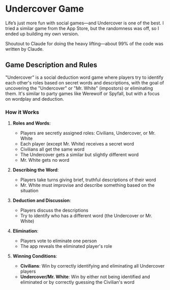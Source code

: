 # Undercover Game

Life’s just more fun with social games—and Undercover is one of the best. I tried a similar game from the App Store, but the randomness was off, so I ended up building my own version.

Shoutout to Claude for doing the heavy lifting—about 99% of the code was written by Claude.

## Game Description and Rules

"Undercover" is a social deduction word game where players try to identify each other's roles based on secret words and descriptions, with the goal of uncovering the "Undercover" or "Mr. White" (impostors) or eliminating them. It's similar to party games like Werewolf or Spyfall, but with a focus on wordplay and deduction.

### How it Works

1. **Roles and Words**:
   - Players are secretly assigned roles: Civilians, Undercover, or Mr. White
   - Each player (except Mr. White) receives a secret word
   - Civilians all get the same word
   - The Undercover gets a similar but slightly different word
   - Mr. White gets no word

2. **Describing the Word**:
   - Players take turns giving brief, truthful descriptions of their word
   - Mr. White must improvise and describe something based on the situation

3. **Deduction and Discussion**:
   - Players discuss the descriptions
   - Try to identify who has a different word (the Undercover or Mr. White)

4. **Elimination**:
   - Players vote to eliminate one person
   - The app reveals the eliminated player's role

5. **Winning Conditions**:
   - **Civilians**: Win by correctly identifying and eliminating all Undercover players
   - **Undercover/Mr. White**: Win by either not being identified and eliminated or by correctly guessing the Civilian's word
